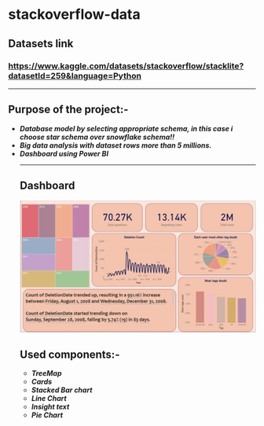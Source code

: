 # stackoverflow-data
<h2>Datasets link <h3><u>https://www.kaggle.com/datasets/stackoverflow/stacklite?datasetId=259&language=Python</u></h3></h2>
<hr>
<h2>Purpose of the project:-</h2>
<b><i>
<ul>
<li>Database model by selecting appropriate schema, in this case i choose star schema over snowflake schema!!</li>
<li>Big data analysis with dataset rows more than 5 millions.</li>
<li>Dashboard using Power BI</li>
</i></b>
<hr>
<h2>Dashboard</h2>
<img src='dashboard.jpg'>
<h2>Used components:-</h2>
<b><i>
<ul>
<li>TreeMap</li>
<li>Cards</li>
<li>Stacked Bar chart</li>
<li>Line Chart</li>
<li>Insight text</li>
<li>Pie Chart</li>
</ul>
</i></b>
